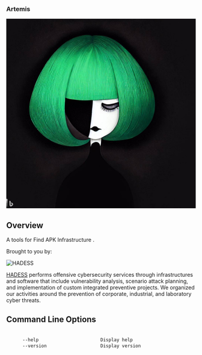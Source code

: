 ### Artemis


![Artemis](Artemis.jfif)



## Overview

A tools for Find APK Infrastructure .

Brought to you by:

<img src="https://hadess.io/wp-content/uploads/2022/04/LOGOTYPE-tag-white-.png" alt="HADESS" width="200"/>

[HADESS](https://hadess.io) performs offensive cybersecurity services through infrastructures and software that include vulnerability analysis, scenario attack planning, and implementation of custom integrated preventive projects. We organized our activities around the prevention of corporate, industrial, and laboratory cyber threats.



## Command Line Options
```
          
	  --help                       Display help
	  --version                    Display version
	 
```

